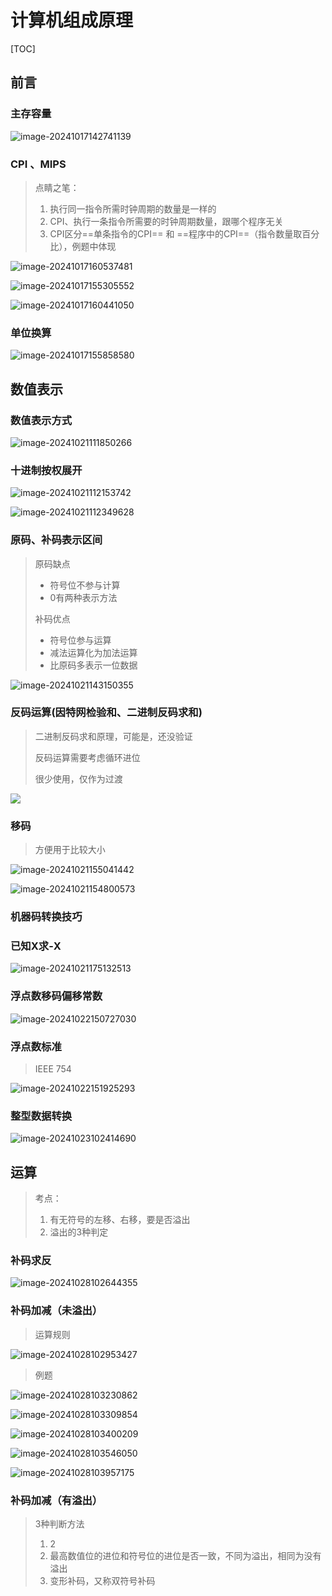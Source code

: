# 计算机组成原理

[TOC]





## 前言

### 主存容量

![image-20241017142741139](https://typora-notes-codervv.oss-cn-shanghai.aliyuncs.com/img_for_typora/202410171427257.png)

### CPI 、MIPS

> 点睛之笔：
>
> 1. 执行同一指令所需时钟周期的数量是一样的
> 2. CPI、执行一条指令所需要的时钟周期数量，跟哪个程序无关
> 3. CPI区分==单条指令的CPI== 和 ==程序中的CPI==（指令数量取百分比），例题中体现



![image-20241017160537481](https://typora-notes-codervv.oss-cn-shanghai.aliyuncs.com/img_for_typora/202410171605561.png)



![image-20241017155305552](https://typora-notes-codervv.oss-cn-shanghai.aliyuncs.com/img_for_typora/202410171553644.png)



![image-20241017160441050](https://typora-notes-codervv.oss-cn-shanghai.aliyuncs.com/img_for_typora/202410171604191.png)





### 单位换算

![image-20241017155858580](https://typora-notes-codervv.oss-cn-shanghai.aliyuncs.com/img_for_typora/202410171558682.png)



## 数值表示

### 数值表示方式

![image-20241021111850266](https://typora-notes-codervv.oss-cn-shanghai.aliyuncs.com/img_for_typora/202410211118363.png)



### 十进制按权展开

![image-20241021112153742](https://typora-notes-codervv.oss-cn-shanghai.aliyuncs.com/img_for_typora/202410211121824.png)



![image-20241021112349628](https://typora-notes-codervv.oss-cn-shanghai.aliyuncs.com/img_for_typora/202410211123820.png)



### 原码、补码表示区间

> 原码缺点
>
> - 符号位不参与计算
> - 0有两种表示方法
>
> 补码优点
>
> - 符号位参与运算
> - 减法运算化为加法运算
> - 比原码多表示一位数据



![image-20241021143150355](https://typora-notes-codervv.oss-cn-shanghai.aliyuncs.com/img_for_typora/202410211431453.png)



### 反码运算(因特网检验和、二进制反码求和)

> 二进制反码求和原理，可能是，还没验证
>
> 反码运算需要考虑循环进位
>
> 很少使用，仅作为过渡

![](https://typora-notes-codervv.oss-cn-shanghai.aliyuncs.com/img_for_typora/202410211428398.png)





### 移码

> 方便用于比较大小

![image-20241021155041442](https://typora-notes-codervv.oss-cn-shanghai.aliyuncs.com/img_for_typora/202410211550564.png)

![image-20241021154800573](https://typora-notes-codervv.oss-cn-shanghai.aliyuncs.com/img_for_typora/202410211548737.png)



### 机器码转换技巧

### 已知X求-X

![image-20241021175132513](https://typora-notes-codervv.oss-cn-shanghai.aliyuncs.com/img_for_typora/202410211751588.png)



### 浮点数移码偏移常数

![image-20241022150727030](https://typora-notes-codervv.oss-cn-shanghai.aliyuncs.com/img_for_typora/202410221507132.png)



### 浮点数标准

> IEEE 754

![image-20241022151925293](https://typora-notes-codervv.oss-cn-shanghai.aliyuncs.com/img_for_typora/202410221519402.png)



### 整型数据转换

![image-20241023102414690](https://typora-notes-codervv.oss-cn-shanghai.aliyuncs.com/img_for_typora/202410231024913.png)



## 运算

> 考点：
>
> 1. 有无符号的左移、右移，要是否溢出
> 2. 溢出的3种判定

### 补码求反

![image-20241028102644355](https://typora-notes-codervv.oss-cn-shanghai.aliyuncs.com/img_for_typora/202410281026510.png)

### 补码加减（未溢出）

> 运算规则

![image-20241028102953427](https://typora-notes-codervv.oss-cn-shanghai.aliyuncs.com/img_for_typora/202410281029489.png)

> 例题

![image-20241028103230862](https://typora-notes-codervv.oss-cn-shanghai.aliyuncs.com/img_for_typora/202410281032915.png)

![image-20241028103309854](https://typora-notes-codervv.oss-cn-shanghai.aliyuncs.com/img_for_typora/202410281033954.png)

![image-20241028103400209](https://typora-notes-codervv.oss-cn-shanghai.aliyuncs.com/img_for_typora/202410281034258.png)

![image-20241028103546050](https://typora-notes-codervv.oss-cn-shanghai.aliyuncs.com/img_for_typora/202410281035108.png)

![image-20241028103957175](https://typora-notes-codervv.oss-cn-shanghai.aliyuncs.com/img_for_typora/202410281039250.png)

### 补码加减（有溢出）

> 3种判断方法
>
> 1. 2
> 2. 最高数值位的进位和符号位的进位是否一致，不同为溢出，相同为没有溢出
> 3. 变形补码，又称双符号补码
